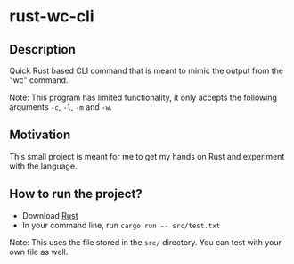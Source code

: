 # rust-wc-cli

## Description
Quick Rust based CLI command that is meant to mimic the output from the "wc" command.

Note: This program has limited functionality, it only accepts the following arguments `-c`, `-l`, `-m` and `-w`.

## Motivation 
This small project is meant for me to get my hands on Rust and experiment with the language.

## How to run the project?
- Download [Rust](https://www.rust-lang.org/learn/get-started) 
- In your command line, run `cargo run -- src/test.txt`

Note: This uses the file stored in the `src/` directory. You can test with your own file as well.

